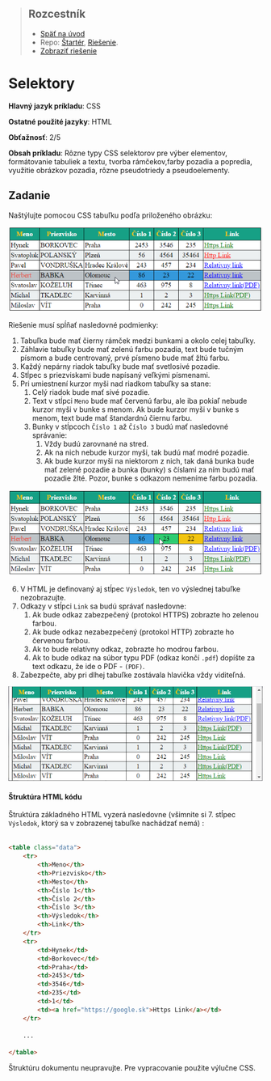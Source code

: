 <div class="hidden">

> ## Rozcestník
> - [Späť na úvod](../../README.md)
> - Repo: [Štartér](/../../tree/main/css/selectors), [Riešenie](/../../tree/solution/css/selectors).
> - [Zobraziť riešenie](riesenie.md)
</div>

# Selektory
<div class="info"> 

**Hlavný jazyk príkladu**: CSS

**Ostatné použité jazyky**: HTML

**Obťažnosť**: 2/5

**Obsah príkladu**: Rôzne typy CSS selektorov pre výber elementov, formátovanie tabuliek a textu, tvorba rámčekov,farby pozadia a popredia, využitie obrázkov pozadia, rôzne pseudotriedy a pseudoelementy.  
</div>

## Zadanie

Naštýlujte pomocou CSS tabuľku podľa priloženého obrázku:

![Zadanie príkladu](images_selectors/zadanie1.png)

Riešenie musí spĺňať nasledovné podmienky:

1. Tabuľka bude mať čierny rámček medzi bunkami a okolo celej tabuľky.
2. Záhlavie tabuľky bude mať zelenú farbu pozadia, text bude tučným písmom a bude centrovaný, prvé písmeno bude mať žltú farbu.
3. Každý nepárny riadok tabuľky bude mať svetlosivé pozadie.
4. Stĺpec s priezviskami bude napísaný veľkými písmenami.
5. Pri umiestnení kurzor myši nad riadkom tabuľky sa stane:
    1. Celý riadok bude mať sivé pozadie.
    2. Text v stĺpci `Meno` bude mať červenú farbu, ale iba pokiaľ nebude kurzor myši v bunke s menom. Ak bude kurzor myši v bunke s menom, text bude mať štandardnú čiernu farbu.
    3. Bunky v stĺpcoch `Číslo 1` až `Číslo 3` budú mať nasledovné správanie:
        1. Vždy budú zarovnané na stred.
        2. Ak na nich nebude kurzor myši, tak budú mať modré pozadie.
        3. Ak bude kurzor myši na niektorom z nich, tak daná bunka bude mať zelené pozadie a bunka (bunky) s číslami za ním budú mať pozadie žlté. Pozor, bunke s odkazom nemeníme farbu pozadia.
           
![Zobrazenie stĺpcov s číslami](images_selectors/zadanie2.png)    

6. V HTML je definovaný aj stĺpec `Výsledok`, ten vo výslednej tabuľke nezobrazujte.
7. Odkazy v stĺpci `Link` sa budú správať nasledovne:
    1. Ak bude odkaz zabezpečený (protokol HTTPS) zobrazte ho zelenou farbou.
    2. Ak bude odkaz nezabezpečený (protokol HTTP) zobrazte ho červenou farbou.
    3. Ak to bude relatívny odkaz, zobrazte ho modrou farbou.
    4. Ak to bude odkaz na súbor typu PDF (odkaz končí `.pdf`) dopíšte za text odkazu, že ide o PDF - `(PDF)`.
8. Zabezpečte, aby pri dlhej tabuľke zostávala hlavička vždy viditeľná.

![Hlavička tabuľky pri pohnutí posuvníkom](images_selectors/zadanie-hlavicka.png)

#### Štruktúra HTML kódu

Štruktúra základného HTML vyzerá nasledovne (všimnite si 7. stĺpec `Výsledok`, ktorý sa v zobrazenej tabuľke nachádzať nemá) :

```html

<table class="data">
    <tr>
        <th>Meno</th>
        <th>Priezvisko</th>
        <th>Mesto</th>
        <th>Číslo 1</th>
        <th>Číslo 2</th>
        <th>Číslo 3</th>
        <th>Výsledok</th>
        <th>Link</th>
    </tr>
    <tr>
        <td>Hynek</td>
        <td>Borkovec</td>
        <td>Praha</td>
        <td>2453</td>
        <td>3546</td>
        <td>235</td>
        <td>1</td>
        <td><a href="https://google.sk">Https Link</a></td>
    </tr>

    ...

</table>
```

Štruktúru dokumentu neupravujte. Pre vypracovanie použite výlučne CSS.